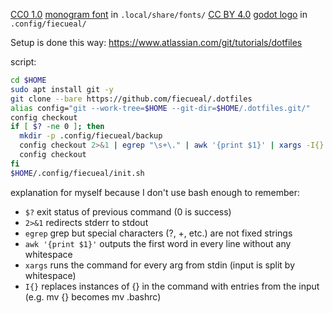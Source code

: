 [CC0 1.0](https://creativecommons.org/publicdomain/zero/1.0/) [monogram font](https://datagoblin.itch.io/monogram) in `.local/share/fonts/`
[CC BY 4.0](https://creativecommons.org/licenses/by/4.0/) [godot logo](https://godotengine.org/press/) in `.config/fiecueal/`

Setup is done this way: https://www.atlassian.com/git/tutorials/dotfiles

script:
```sh
cd $HOME
sudo apt install git -y
git clone --bare https://github.com/fiecueal/.dotfiles
alias config="git --work-tree=$HOME --git-dir=$HOME/.dotfiles.git/"
config checkout
if [ $? -ne 0 ]; then
  mkdir -p .config/fiecueal/backup
  config checkout 2>&1 | egrep "\s+\." | awk '{print $1}' | xargs -I{} mv {} .config/fiecueal/backup
  config checkout
fi
$HOME/.config/fiecueal/init.sh
```

explanation for myself because I don't use bash enough to remember:
- `$?` exit status of previous command (0 is success)
- `2>&1` redirects stderr to stdout
- `egrep` grep but special characters (?, +, etc.) are not fixed strings
- `awk '{print $1}'` outputs the first word in every line without any whitespace
- `xargs` runs the command for every arg from stdin (input is split by whitespace)
- `I{}` replaces instances of {} in the command with entries from the input (e.g. mv {} becomes mv .bashrc)

